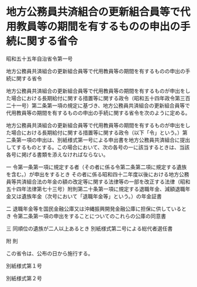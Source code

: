# 地方公務員共済組合の更新組合員等で代用教員等の期間を有するものの申出の手続に関する省令

昭和五十五年自治省令第一号

地方公務員共済組合の更新組合員等で代用教員等の期間を有するものの申出の手続に関する省令

地方公務員共済組合の更新組合員等で代用教員等の期間を有するものが申出をした場合における長期給付に関する措置等に関する政令（昭和五十四年政令第三百二十一号）第二条第一項の規定に基づき、地方公務員共済組合の更新組合員等で代用教員等の期間を有するものの申出の手続に関する省令を次のように定める。

地方公務員共済組合の更新組合員等で代用教員等の期間を有するものが申出をした場合における長期給付に関する措置等に関する政令（以下「令」という。）第二条第一項の申出は、別紙様式第一号による申出書を地方公務員共済組合に提出してするものとする。この場合において、次の各号の一に該当するときは、当該各号に掲げる書類を添えなければならない。

一 令第一条第一項に規定する者（その者に係る令第二条第二項に規定する遺族を含む。）が申出をするとき その者に係る昭和四十二年度以後における地方公務員等共済組合法の年金の額の改定等に関する法律等の一部を改正する法律（昭和五十四年法律第七十三号）附則第二十条第一項に規定する退職年金、減額退職年金又は遺族年金（次号において「退職年金等」という。）の年金証書

二 退職年金等を国民金融公庫又は沖縄振興開発金融公庫に担保に供しているとき 令第二条第一項の申出をすることについてのこれらの公庫の同意書

三 同順位の遺族が二人以上あるとき 別紙様式第二号による総代者選任書

附 則

この省令は、公布の日から施行する。

別紙様式第１号

[](/./pict/S55F04301000001-001.pdf)

別紙様式第２号

[](/./pict/S55F04301000001-002.pdf)
